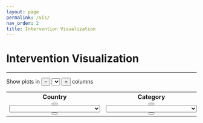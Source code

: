```yaml
---
layout: page
permalink: /vis/
nav_order: 2
title: Intervention Visualization
---
```


# Intervention Visualization #
---

Show plots in 
<button id="colPrev" onclick="getPrev(this)" class="button">&minus;</button>
<select id="col" onchange="changePlot()" class="dropdown"></select>
<button id="colNext" onclick="getNext(this)" class="button">+</button> 
columns

<table BORDER="0">
<tr>
<td align="center" onclick="selectNode(this)" id="couAll" class="off"><b>Country</b></td>
<td align="center" onclick="selectNode(this)" id="catAll" class="on"><b>Category</b></td>
<td align="center" onclick="selectNode(this)" id="weiAll" class="on"><b>Weights</b></td>
<td align="center" onclick="selectNode(this)" id="graAll" class="on"><b>Granularity</b></td>
<td align="center" onclick="selectNode(this)" id="vizAll" class="on"><b>Visualization</b></td>
</tr>
<tr>
<td class="select" align="center">
<button id="couPrev" onclick="getPrev(this)" class="button"><i class="arrow left"></i></button>
<select id="cou" onchange="changePlot()" style="width:240px;"></select>
<button id="couNext" onclick="getNext(this)" class="button"><i class="arrow right"></i></button>
</td>
<td class="select" align="center">
<button id="catPrev" onclick="getPrev(this)" class="button"><i class="arrow left"></i></button>
<select id="cat" onchange="changePlot()" style="width:240px;"></select>
<button id="catNext" onclick="getNext(this)" class="button"><i class="arrow right"></i></button>
</td>
<td class="select" align="center">
<button id="weiPrev" onclick="getPrev(this)" class="button"><i class="arrow left"></i></button>
<select id="wei" onchange="changePlot()" style="width:120px;"></select>
<button id="weiNext" onclick="getNext(this)" class="button"><i class="arrow right"></i></button>
</td>
<td class="select" align="center">
<button id="graPrev" onclick="getPrev(this)" class="button"><i class="arrow left"></i></button>
<select id="gra" onchange="changePlot()" style="width:120px;"></select>
<button id="graNext" onclick="getNext(this)" class="button"><i class="arrow right"></i></button>
</td>
<td class="select" align="center">
<button id="vizPrev" onclick="getPrev(this)" class="button"><i class="arrow left"></i></button>
<select id="viz" onchange="changePlot()" style="width:240px;"></select>
<button id="vizNext" onclick="getNext(this)" class="button"><i class="arrow right"></i></button>
</td>
</tr>
</table>

<!-- <textarea id="test" rows="50" cols="100"></textarea> -->
<div id="images"></div>

<script src="{{ '/assets/js/data.js' | relative_url }}"></script>
<script src="{{ '/assets/js/common.js' | relative_url }}"></script>
<script src="{{ '/assets/js/custom.js' | relative_url }}"></script>
